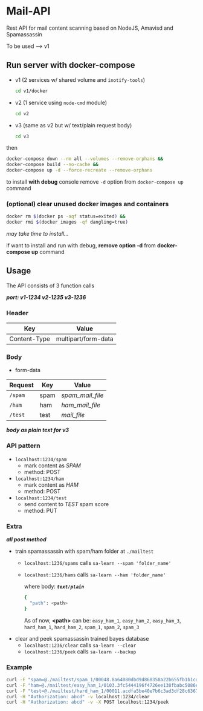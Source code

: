 # Mail-API

Rest API for mail content scanning based on NodeJS, Amavisd and Spamassassin

To be used --> v1

<!-- ## Test v2/v3 in docker container

v1->1234 v2->1235 v3->1236

```sh
docker run -it -p 1236:1236 --name <container_name> ubuntu:14.04
```

once in docker container

```sh
rm -vf /var/lib/apt/lists/* && apt-get update && mkdir /data \
apt-get install -y nodejs npm spamassassin curl apt-transport-https ca-certificates \
curl --fail -ssL -o setup-nodejs https://deb.nodesource.com/setup_8.x && bash setup-nodejs && apt-get install -y nodejs build-essential
```

_this will take some time..._

in another terminal

```sh
docker cp path/to/folder <container_name>:/data
```

back inside docker container

```sh
cd /data && npm install \
npm run start-dev
```

the code changed by `docker cp <source> <dest>` will be recognized and server will restart automatically -->

## Run server with docker-compose

- v1 (2 services w/ shared volume and `inotify-tools`)

    ```sh
    cd v1/docker
    ```

- v2 (1 service using `node-cmd` module)

    ```sh
    cd v2
    ```

- v3 (same as v2 but w/ text/plain request body)

    ```sh
    cd v3
    ```

then

```sh
docker-compose down --rm all --volumes --remove-orphans &&
docker-compose build --no-cache &&
docker-compose up -d --force-recreate --remove-orphans
```

to install **with debug** console remove `-d` option from `docker-compose up` command

### (optional) clear unused docker images and containers

```sh
docker rm $(docker ps -aqf status=exited) &&
docker rmi $(docker images -qf dangling=true)
```

_may take time to install..._

if want to install and run with debug, **remove option -d** from **docker-compose up** command

## Usage

The API consists of 3 function calls

_**port: v1-1234 v2-1235 v3-1236**_

### Header

| Key | Value |
| --- | --- |
| Content-Type | multipart/form-data |

### Body

- form-data

| Request | Key | Value |
| --- | --- | --- |
| `/spam` | spam | _spam_mail_file_ |
| `/ham` | ham | _ham_mail_file_ |
| `/test` | test | _mail_file_ |

***body as plain text for v3***

### API pattern

- `localhost:1234/spam`
  - mark content as _SPAM_
  - method: POST
- `localhost:1234/ham`
  - mark content as _HAM_
  - method: POST
- `localhost:1234/test`
  - send content to _TEST_ spam score
  - method: PUT

### Extra

***all post method***

- train spamassassin with spam/ham folder at `./mailtest`
  - `localhost:1236/spams` calls `sa-learn --spam 'folder_name'`
  - `localhost:1236/hams` calls `sa-learn --ham 'folder_name'`

    where body: ***`text/plain`***
    ```sh
    {
      "path": <path>
    }
    ```
    As of now, **\<path\>** can be: `easy_ham_1`, `easy_ham_2`, `easy_ham_3`, `hard_ham_1`, `hard_ham_2`, `spam_1`, `spam_2`, `spam_3`
- clear and peek spamassassin trained bayes database
  - `localhost:1236/clear` calls `sa-learn --clear`
  - `localhost:1236/peek` calls `sa-learn --backup`

### Example

```sh
curl -F "spam=@./mailtest/spam_1/00048.8a64080dbd9d868358a22b655fb1b1cd" -H "Authorization: abcd" -v localhost:1234/spam
curl -F "ham=@./mailtest/easy_ham_1/0103.3fc5444196f4726ee138fbabc5086ea1" -H "Authorization: abcd" -v localhost:1234/ham
curl -F "test=@./mailtest/hard_ham_1/00011.acdfa5be40e7b6c3ad3df28c63670c7c" -H "Authorization: abcd" -v -X PUT localhost:1234/test
curl -H "Authorization: abcd" -v localhost:1234/clear
curl -H "Authorization: abcd" -v -X POST localhost:1234/peek
```
